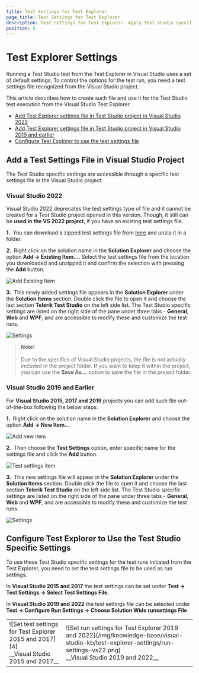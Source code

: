```yaml
---
title: Test Settings for Test Explorer
page_title: Test Settings for Test Explorer
description: Test Settings for Test Explorer. Apply Test Studio specific settings for the test runs from Visual Studio Test Explorer. 
position: 5
---
```

# Test Explorer Settings

Running a Test Studio test from the Test Explorer in Visual Studio uses a set of default settings. To control the options for the test run, you need a test settings file recognized from the Visual Studio project.

This article describes how to create such file and use it for the Test Studio test execution from the Visual Studio Test Explorer.

* [Add Test Explorer settings file in Test Studio project in Visual Studio 2022](#visual-studio-2022)
* [Add Test Explorer settings file in Test Studio project in Visual Studio 2019 and earlier](#visual-studio-2019-and-earlier)
* [Configure Test Explorer to use the test settings file](#configure-test-explorer-to-use-the-test-studio-specific-settings)

## Add a Test Settings File in Visual Studio Project

The Test Studio specific settings are accessible through a specific test settings file in the Visual Studio project.

### Visual Studio 2022

Visual Studio 2022 deprecates the test settings type of file and it cannot be created for a Test Studio project opened in this version. Though, it still can be __used in the VS 2022 project__, if you have an existing test settings file.

__1.&nbsp;__ You can download a zipped test settings file from <a href="/teststudio/demoslibrary/TestSettings1.zip" target="_blank">here</a> and unzip it in a folder.

__2.&nbsp;__ Right click on the solution name in the __Solution Explorer__ and choose the option __Add -> Existing Item...__. Select the test settings file from the location you downloaded and unzipped it and confirm the selection with pressing the __Add__ button.

![Add Existing Item](/img/knowledge-base/visual-studio-kb/test-explorer-settings/add-existing-item.png)

__3.&nbsp;__ This newly added settings file appears in the __Solution Explorer__ under the __Solution Items__ section. Double click the file to open it and choose the last section **Telerik Test Studio** on the left side list. The Test Studio specific settings are listed on the right side of the pane under three tabs - __General__, __Web__ and __WPF__, and are accessible to modify these and customize the test runs.

![Settings][3]

> __Note!__
><br>
><br>
> Due to the specifics of Visual Studio projects, the file is not actually included in the project folder. If you want to keep it within the project, you can use the __Save As...__ option to save the file in the project folder.

### Visual Studio 2019 and Earlier

For __Visual Studio 2015, 2017 and 2019__ projects you can add such file out-of-the-box following the below steps:

__1.&nbsp;__ Right click on the solution name in the __Solution Explorer__ and choose the option __Add -> New Item...__

![Add new item][1]

__2.&nbsp;__ Then choose the **Test Settings** option, enter specific name for the settings file and click the **Add** button.

![Test settings item][2]

__3.&nbsp;__ This new settings file will appear in the __Solution Explorer__ under the __Solution Items__ section. Double click the file to open it and choose the last section **Telerik Test Studio** on the left side list. The Test Studio specific settings are listed on the right side of the pane under three tabs - __General__, __Web__ and __WPF__, and are accessible to modify these and customize the test runs.

![Settings][3]

## Configure Test Explorer to Use the Test Studio Specific Settings

To use these Test Studio specific settings for the test runs initiated from the Test Explorer, you need to set the test settings file to be used as run settings. 

In __Visual Studio 2015 and 2017__ the test settings can be set under __Test -> Test Settings -> Select Test Settings File__. 

In __Visual Studio 2019 and 2022__ the test settings file can be selected under __Test -> Configure Run Settings -> Choose Solution Wide runsettings File__

<table id="no-table">
<tr>
<td>![Set test settings for Test Explorer 2015 and 2017][4]<br>__Visual Studio 2015 and 2017__</td>
<td>![Set run settings for Test Explorer 2019 and 2022](/img/knowledge-base/visual-studio-kb/test-explorer-settings/run-settings-vs22.png)<br>__Visual Studio 2019 and 2022__</td>
<tr>
<table>

[1]: /img/knowledge-base/visual-studio-kb/test-explorer-settings/fig1.png
[2]: /img/knowledge-base/visual-studio-kb/test-explorer-settings/fig2.png
[3]: /img/knowledge-base/visual-studio-kb/test-explorer-settings/fig3.png
[4]: /img/knowledge-base/visual-studio-kb/test-explorer-settings/fig4.png